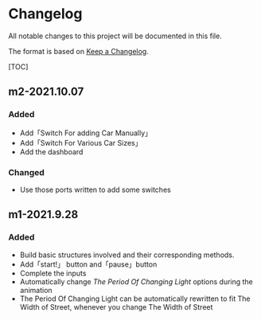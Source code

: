 # Changelog

All notable changes to this project will be documented in this file.

The format is based on [Keep a Changelog](https://keepachangelog.com/en/1.0.0/).

[TOC]

## m2-2021.10.07

### Added

*   Add「Switch For adding Car Manually」
*   Add「Switch For Various Car Sizes」
*   Add the dashboard



### Changed

*   Use those ports written to add some switches



## m1-2021.9.28

### Added

-   Build basic structures involved and their corresponding methods.
-   Add「start!」 button and「pause」button
-   Complete the inputs
-   Automatically change *The Period Of Changing Light* options during the animation
-   The Period Of Changing Light can be automatically rewritten to fit The Width of Street, whenever you change  The Width of Street